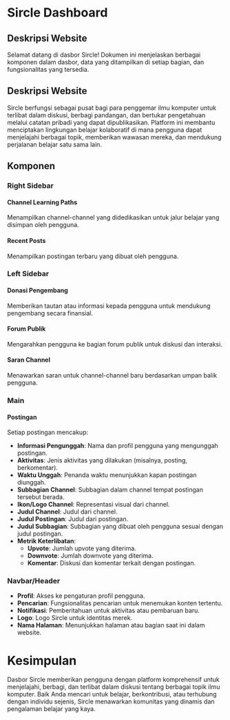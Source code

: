# Sircle Dashboard
## Deskripsi Website
Selamat datang di dasbor Sircle! Dokumen ini menjelaskan berbagai komponen dalam dasbor, data yang ditampilkan di setiap bagian, dan fungsionalitas yang tersedia.

## Deskripsi Website
Sircle berfungsi sebagai pusat bagi para penggemar ilmu komputer untuk terlibat dalam diskusi, berbagi pandangan, dan bertukar pengetahuan melalui catatan pribadi yang dapat dipublikasikan. Platform ini membantu menciptakan lingkungan belajar kolaboratif di mana pengguna dapat menjelajahi berbagai topik, memberikan wawasan mereka, dan mendukung perjalanan belajar satu sama lain.

## Komponen
### Right Sidebar
#### Channel Learning Paths
Menampilkan channel-channel yang didedikasikan untuk jalur belajar yang disimpan oleh pengguna.

#### Recent Posts
Menampilkan postingan terbaru yang dibuat oleh pengguna.

### Left Sidebar
#### Donasi Pengembang
Memberikan tautan atau informasi kepada pengguna untuk mendukung pengembang secara finansial.

#### Forum Publik
Mengarahkan pengguna ke bagian forum publik untuk diskusi dan interaksi.

#### Saran Channel
Menawarkan saran untuk channel-channel baru berdasarkan umpan balik pengguna.

### Main
#### Postingan
Setiap postingan mencakup:
- **Informasi Pengunggah**: Nama dan profil pengguna yang mengunggah postingan.
- **Aktivitas**: Jenis aktivitas yang dilakukan (misalnya, posting, berkomentar).
- **Waktu Unggah**: Penanda waktu menunjukkan kapan postingan diunggah.
- **Subbagian Channel**: Subbagian dalam channel tempat postingan tersebut berada.
- **Ikon/Logo Channel**: Representasi visual dari channel.
- **Judul Channel**: Judul dari channel.
- **Judul Postingan**: Judul dari postingan.
- **Judul Subbagian**: Subbagian yang dibuat oleh pengguna sesuai dengan judul postingan.
- **Metrik Keterlibatan**:
  - **Upvote**: Jumlah upvote yang diterima.
  - **Downvote**: Jumlah downvote yang diterima.
  - **Komentar**: Diskusi dan komentar terkait dengan postingan.

### Navbar/Header
- **Profil**: Akses ke pengaturan profil pengguna.
- **Pencarian**: Fungsionalitas pencarian untuk menemukan konten tertentu.
- **Notifikasi**: Pemberitahuan untuk aktivitas atau pembaruan baru.
- **Logo**: Logo Sircle untuk identitas merek.
- **Nama Halaman**: Menunjukkan halaman atau bagian saat ini dalam website.

# Kesimpulan
Dasbor Sircle memberikan pengguna dengan platform komprehensif untuk menjelajahi, berbagi, dan terlibat dalam diskusi tentang berbagai topik ilmu komputer. Baik Anda mencari untuk belajar, berkontribusi, atau terhubung dengan individu sejenis, Sircle menawarkan komunitas yang dinamis dan pengalaman belajar yang kaya.